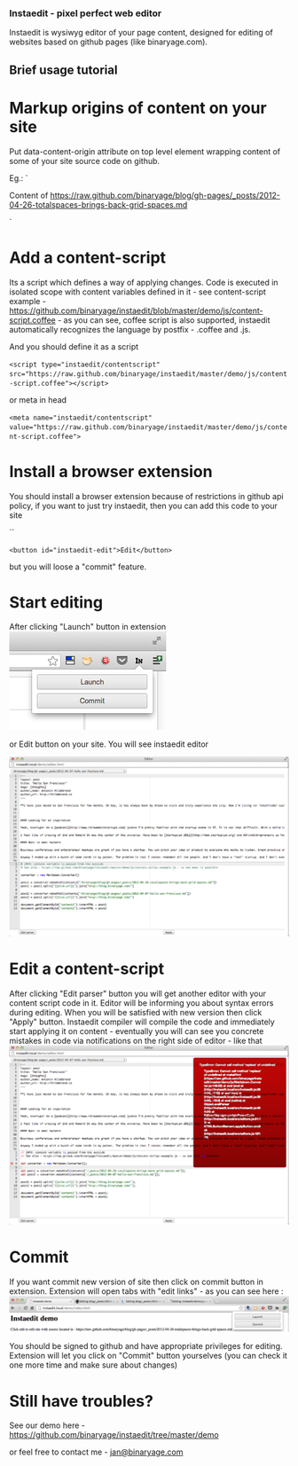 ### Instaedit - pixel perfect web editor
Instaedit is wysiwyg editor of your page content, designed for editing of websites based on github pages (like binaryage.com).

## Brief usage tutorial
# Markup origins of content on your site

Put data-content-origin attribute on top level element wrapping content of some of your site source code on github.

Eg.:
`<section id="page" data-content-origin="https://raw.github.com/binaryage/blog/gh-pages/_posts/2012-04-26-totalspaces-brings-back-grid-spaces.md">
	Content of https://raw.github.com/binaryage/blog/gh-pages/_posts/2012-04-26-totalspaces-brings-back-grid-spaces.md
</section>`

# Add a content-script
Its a script which defines a way of applying changes. Code is executed in isolated scope with content variables defined in it - see content-script example - https://github.com/binaryage/instaedit/blob/master/demo/js/content-script.coffee - as you can see, coffee script is also supported, instaedit automatically recognizes the language by postfix - .coffee and .js.

And you should define it as a script

`<script type="instaedit/contentscript" src="https://raw.github.com/binaryage/instaedit/master/demo/js/content-script.coffee"></script>`

or meta in head

`<meta name="instaedit/contentscript" value="https://raw.github.com/binaryage/instaedit/master/demo/js/content-script.coffee">`

# Install a browser extension
You should install a browser extension because of restrictions in github api policy, if you want to just try instaedit, then you can add this code to your site

`<script>
		window.onload = function () {
				document.getElementById('instaedit-edit').onclick = function () {
					(function () {
						var th = document.getElementsByTagName('head')[0];

						var s = document.createElement('script');
						s.setAttribute('type', 'text/javascript');
						s.setAttribute('src', 'https://raw.github.com/binaryage/instaedit/master/src/instaedit.js');

						th.appendChild(s);
					})();
				}
			}
</script>`

`<button id="instaedit-edit">Edit</button>`

but you will loose a "commit" feature.

# Start editing
After clicking "Launch" button in extension
![Chrome extension](doc/extension-screen.png "Chrome extension")

or Edit button on your site. You will see instaedit editor

![Editor screenshot](doc/editor-screen.png "Editor screenshot")

# Edit a content-script
After clicking "Edit parser" button you will get another editor with your content script code in it. Editor will be informing you about syntax errors during editing. When you will be satisfied with new version then click "Apply" button. Instaedit compiler will compile the code and immediately start applying it on content - eventually you will can see you concrete mistakes in code via notifications on the right side of editor - like that ![Errors screenshot](doc/errors-screen.png "Editor errors screenshot")

# Commit
If you want commit new version of site then click on commit button in extension. Extension will open tabs with "edit links" - as you can see here : 
![Extension commit](doc/extension-commit-screen.png "Extension commit")

You should be signed to github and have appropriate privileges for editing. Extension will let you click on "Commit" button yourselves (you can check it one more time and make sure about changes)

# Still have troubles? 
See our demo here - https://github.com/binaryage/instaedit/tree/master/demo 

or feel free to contact me - jan@binaryage.com